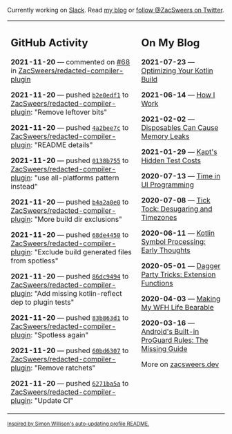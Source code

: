 Currently working on [Slack](https://slack.com/). Read [my blog](https://zacsweers.dev/) or [follow @ZacSweers on Twitter](https://twitter.com/ZacSweers).

<table><tr><td valign="top" width="60%">

## GitHub Activity
<!-- githubActivity starts -->
**2021-11-20** — commented on [#68](https://github.com/ZacSweers/redacted-compiler-plugin/pull/68#issuecomment-974725042) in [ZacSweers/redacted-compiler-plugin](https://api.github.com/repos/ZacSweers/redacted-compiler-plugin)

**2021-11-20** — pushed [`b2e0edf1`](https://github.com/ZacSweers/redacted-compiler-plugin/commit/b2e0edf111e0145ef3cd87c4a7e42441498ff1f1) to [ZacSweers/redacted-compiler-plugin](https://api.github.com/repos/ZacSweers/redacted-compiler-plugin): "Remove leftover bits"

**2021-11-20** — pushed [`4a2bee7c`](https://github.com/ZacSweers/redacted-compiler-plugin/commit/4a2bee7ca803416a8caf7f192066eb05b9cea868) to [ZacSweers/redacted-compiler-plugin](https://api.github.com/repos/ZacSweers/redacted-compiler-plugin): "README details"

**2021-11-20** — pushed [`0138b755`](https://github.com/ZacSweers/redacted-compiler-plugin/commit/0138b755ad49063edf2533ae7d884a8499ba6f1f) to [ZacSweers/redacted-compiler-plugin](https://api.github.com/repos/ZacSweers/redacted-compiler-plugin): "use all-platforms pattern instead"

**2021-11-20** — pushed [`b4a2a0e0`](https://github.com/ZacSweers/redacted-compiler-plugin/commit/b4a2a0e0850d5b37b936bd90b693bbea22126eaf) to [ZacSweers/redacted-compiler-plugin](https://api.github.com/repos/ZacSweers/redacted-compiler-plugin): "More build dir exclusions"

**2021-11-20** — pushed [`68de4450`](https://github.com/ZacSweers/redacted-compiler-plugin/commit/68de445099403f428cd883bd580f3d2d550b43b2) to [ZacSweers/redacted-compiler-plugin](https://api.github.com/repos/ZacSweers/redacted-compiler-plugin): "Exclude build generated files from spotless"

**2021-11-20** — pushed [`86dc9494`](https://github.com/ZacSweers/redacted-compiler-plugin/commit/86dc9494818d9acd28fc21d67638ac2425d4b778) to [ZacSweers/redacted-compiler-plugin](https://api.github.com/repos/ZacSweers/redacted-compiler-plugin): "Add missing kotlin-reflect dep to plugin tests"

**2021-11-20** — pushed [`83b863d1`](https://github.com/ZacSweers/redacted-compiler-plugin/commit/83b863d1fe1aa16c771c69614a22060504985542) to [ZacSweers/redacted-compiler-plugin](https://api.github.com/repos/ZacSweers/redacted-compiler-plugin): "Spotless again"

**2021-11-20** — pushed [`60bd6307`](https://github.com/ZacSweers/redacted-compiler-plugin/commit/60bd6307470364a14c31b38e1b26314c1d0609fc) to [ZacSweers/redacted-compiler-plugin](https://api.github.com/repos/ZacSweers/redacted-compiler-plugin): "Remove ratchets"

**2021-11-20** — pushed [`6271ba5a`](https://github.com/ZacSweers/redacted-compiler-plugin/commit/6271ba5a4cdd134064c1eb2ad7e5f6cbb9da1f6b) to [ZacSweers/redacted-compiler-plugin](https://api.github.com/repos/ZacSweers/redacted-compiler-plugin): "Update CI"
<!-- githubActivity ends -->
</td><td valign="top" width="40%">

## On My Blog
<!-- blog starts -->
**2021-07-23** — [Optimizing Your Kotlin Build](https://www.zacsweers.dev/optimizing-your-kotlin-build/)

**2021-06-14** — [How I Work](https://www.zacsweers.dev/how-i-work/)

**2021-02-02** — [Disposables Can Cause Memory Leaks](https://www.zacsweers.dev/disposables-can-cause-memory-leaks/)

**2021-01-29** — [Kapt's Hidden Test Costs](https://www.zacsweers.dev/kapts-hidden-test-costs/)

**2020-07-13** — [Time in UI Programming](https://www.zacsweers.dev/time-in-ui/)

**2020-07-08** — [Tick Tock: Desugaring and Timezones](https://www.zacsweers.dev/ticktock-desugaring-timezones/)

**2020-06-11** — [Kotlin Symbol Processing: Early Thoughts](https://www.zacsweers.dev/kotlin-symbol-processor-early-thoughts/)

**2020-05-01** — [Dagger Party Tricks: Extension Functions](https://www.zacsweers.dev/dagger-party-tricks-extension-functions/)

**2020-04-03** — [Making My WFH Life Bearable](https://www.zacsweers.dev/making-wfh-life-bearable/)

**2020-03-16** — [Android's Built-in ProGuard Rules: The Missing Guide](https://www.zacsweers.dev/android-proguard-rules/)
<!-- blog ends -->
More on [zacsweers.dev](https://zacsweers.dev/)
</td></tr></table>

<sub><a href="https://simonwillison.net/2020/Jul/10/self-updating-profile-readme/">Inspired by Simon Willison's auto-updating profile README.</a></sub>